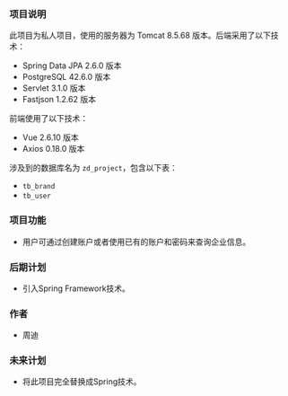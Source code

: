 ### 项目说明

此项目为私人项目，使用的服务器为 Tomcat 8.5.68 版本。后端采用了以下技术：

- Spring Data JPA 2.6.0 版本
- PostgreSQL 42.6.0 版本
- Servlet 3.1.0 版本
- Fastjson 1.2.62 版本

前端使用了以下技术：

- Vue 2.6.10 版本
- Axios 0.18.0 版本

涉及到的数据库名为 `zd_project`，包含以下表：

- `tb_brand`
- `tb_user`

### 项目功能

- 用户可通过创建账户或者使用已有的账户和密码来查询企业信息。

### 后期计划

- 引入Spring Framework技术。

### 作者

- 周迪

### 未来计划

- 将此项目完全替换成Spring技术。
